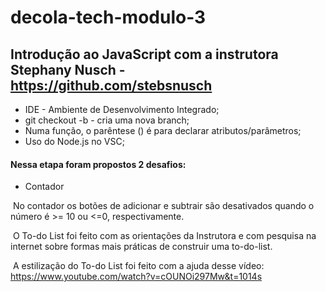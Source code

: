 # decola-tech-modulo-3
## Introdução ao JavaScript com a instrutora Stephany Nusch - https://github.com/stebsnusch

- IDE - Ambiente de Desenvolvimento Integrado;
- git checkout -b - cria uma nova branch;
- Numa função, o parêntese () é para declarar atributos/parâmetros;
- Uso do Node.js no VSC;

#### Nessa etapa foram propostos 2 desafios:

- Contador 

​	No contador os botões de adicionar e subtrair são desativados quando o número é >= 10 ou <=0, respectivamente.

​	O To-do List foi feito com as orientações da Instrutora e com pesquisa na internet sobre formas mais práticas de construir uma to-do-list.

​	A estilização do To-do List foi feito com a ajuda desse vídeo: https://www.youtube.com/watch?v=cOUNOi297Mw&t=1014s
